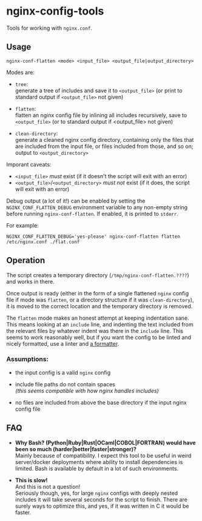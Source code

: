 # nginx-config-tools

Tools for working with `nginx.conf`.

## Usage

```
nginx-conf-flatten <mode> <input_file> <output_file|output_directory>
```

Modes are:

 - `tree`:  
   generate a tree of includes and save it to `<output_file>`
   (or print to standard output if `<output_file>` not given)

 - `flatten`:  
   flatten an nginx config file by inlining all includes recursively,
   save to `<output_file>` (or to standard output if <output_file> not given)
        
 - `clean-directory`:  
   generate a cleaned nginx config directory, containing only the files that
   are included from the input file, or files included from those, and so on;
   output to `<output_directory>`

Imporant caveats:

 - `<input_file>` *must* exist (if it doesn't the script will exit with an error)
 - `<output_file>`/`<output_directory>` *must not* exist (if it does, the script will exit with an error)

Debug output (a lot of it!) can be enabled by setting the `NGINX_CONF_FLATTEN_DEBUG` environment variable to any non-empty string before running `nginx-conf-flatten`. If enabled, it is printed to `stderr`.

For example:

```
NGINX_CONF_FLATTEN_DEBUG='yes-please' nginx-conf-flatten flatten /etc/nginx.conf ./flat.conf
```

## Operation

The script creates a temporary directory (`/tmp/nginx-conf-flatten.????`) and works in there.

Once output is ready (either in the form of a single flattened `nginx` config file if mode was `flatten`, or a directory structure if it was `clean-directory`), it is moved to the correct location and the temporary directory is removed.

The `flatten` mode makes an honest attempt at keeping indentation sane. This means looking at an `include` line, and indenting the text included from the relevant files by whatever indent was there in the `include` line. This seems to work reasonably well, but if you want the config to be linted and nicely formatted, use a linter and [a formatter](https://github.com/1connect/nginx-config-formatter).


### Assumptions:

 - the input config is a valid `nginx` config

 - include file paths do not contain spaces  
   *(this seems compatible with how nginx handles includes)*

 - no files are included from above the base directory if the input nginx
   config file
 

## FAQ

 - **Why Bash? (Python|Ruby|Rust|OCaml|COBOL|FORTRAN) would have been so much (harder|better|faster|stronger)?**  
   Mainly because of compatibility. I expect this tool to be useful in weird server/docker deployments where ability to install dependencies is limited. Bash is available by default in a lot of such environments.
 
 - **This is slow!**  
   And this is not a question!  
   Seriously though, yes, for large `nginx` configs with deeply nested includes it will take several seconds for the script to finish. There are surely ways to optimize this, and yes, if it was written in C it would be faster.
